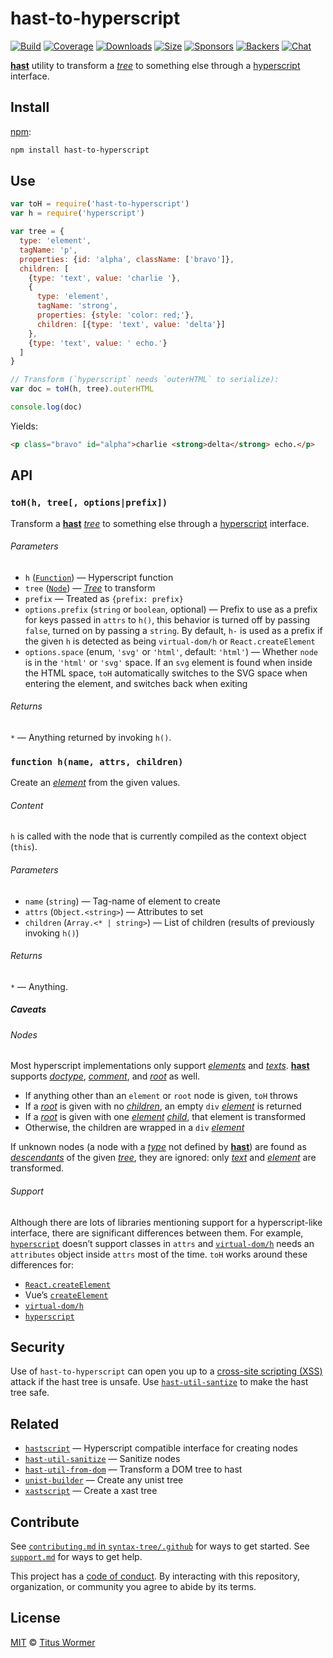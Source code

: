 # hast-to-hyperscript

[![Build][build-badge]][build]
[![Coverage][coverage-badge]][coverage]
[![Downloads][downloads-badge]][downloads]
[![Size][size-badge]][size]
[![Sponsors][sponsors-badge]][collective]
[![Backers][backers-badge]][collective]
[![Chat][chat-badge]][chat]

[**hast**][hast] utility to transform a [*tree*][tree] to something else through
a [hyperscript][] interface.

## Install

[npm][]:

```sh
npm install hast-to-hyperscript
```

## Use

```js
var toH = require('hast-to-hyperscript')
var h = require('hyperscript')

var tree = {
  type: 'element',
  tagName: 'p',
  properties: {id: 'alpha', className: ['bravo']},
  children: [
    {type: 'text', value: 'charlie '},
    {
      type: 'element',
      tagName: 'strong',
      properties: {style: 'color: red;'},
      children: [{type: 'text', value: 'delta'}]
    },
    {type: 'text', value: ' echo.'}
  ]
}

// Transform (`hyperscript` needs `outerHTML` to serialize):
var doc = toH(h, tree).outerHTML

console.log(doc)
```

Yields:

```html
<p class="bravo" id="alpha">charlie <strong>delta</strong> echo.</p>
```

## API

### `toH(h, tree[, options|prefix])`

Transform a [**hast**][hast] [*tree*][tree] to something else through a
[hyperscript][] interface.

###### Parameters

*   `h` ([`Function`][h]) — Hyperscript function
*   `tree` ([`Node`][node]) — [*Tree*][tree] to transform
*   `prefix` — Treated as `{prefix: prefix}`
*   `options.prefix` (`string` or `boolean`, optional)
    — Prefix to use as a prefix for keys passed in `attrs` to `h()`,
    this behavior is turned off by passing `false`, turned on by passing
    a `string`.
    By default, `h-` is used as a prefix if the given `h` is detected as being
    `virtual-dom/h` or `React.createElement`
*   `options.space` (enum, `'svg'` or `'html'`, default: `'html'`)
    — Whether `node` is in the `'html'` or `'svg'` space.
    If an `svg` element is found when inside the HTML space, `toH` automatically
    switches to the SVG space when entering the element, and switches back when
    exiting

###### Returns

`*` — Anything returned by invoking `h()`.

### `function h(name, attrs, children)`

Create an [*element*][element] from the given values.

###### Content

`h` is called with the node that is currently compiled as the context object
(`this`).

###### Parameters

*   `name` (`string`) — Tag-name of element to create
*   `attrs` (`Object.<string>`) — Attributes to set
*   `children` (`Array.<* | string>`) — List of children (results of previously
    invoking `h()`)

###### Returns

`*` — Anything.

##### Caveats

###### Nodes

Most hyperscript implementations only support [*elements*][element] and
[*texts*][text].
[**hast**][hast] supports [*doctype*][doctype], [*comment*][comment], and
[*root*][root] as well.

*   If anything other than an `element` or `root` node is given, `toH` throws
*   If a [*root*][root] is given with no [*children*][child], an empty `div`
    [*element*][element] is returned
*   If a [*root*][root] is given with one [*element*][element] [*child*][child],
    that element is transformed
*   Otherwise, the children are wrapped in a `div` [*element*][element]

If unknown nodes (a node with a [*type*][type] not defined by [**hast**][hast])
are found as [*descendants*][descendant] of the given [*tree*][tree], they are
ignored: only [*text*][text] and [*element*][element] are transformed.

###### Support

Although there are lots of libraries mentioning support for a hyperscript-like
interface, there are significant differences between them.
For example, [`hyperscript`][hyperscript] doesn’t support classes in `attrs` and
[`virtual-dom/h`][vdom] needs an `attributes` object inside `attrs` most of the
time.
`toH` works around these differences for:

*   [`React.createElement`][react]
*   Vue’s [`createElement`][vue]
*   [`virtual-dom/h`][vdom]
*   [`hyperscript`][hyperscript]

## Security

Use of `hast-to-hyperscript` can open you up to a
[cross-site scripting (XSS)][xss] attack if the hast tree is unsafe.
Use [`hast-util-santize`][sanitize] to make the hast tree safe.

## Related

*   [`hastscript`][hastscript]
    — Hyperscript compatible interface for creating nodes
*   [`hast-util-sanitize`][sanitize]
    — Sanitize nodes
*   [`hast-util-from-dom`](https://github.com/syntax-tree/hast-util-from-dom)
    — Transform a DOM tree to hast
*   [`unist-builder`](https://github.com/syntax-tree/unist-builder)
    — Create any unist tree
*   [`xastscript`](https://github.com/syntax-tree/xastscript)
    — Create a xast tree

## Contribute

See [`contributing.md` in `syntax-tree/.github`][contributing] for ways to get
started.
See [`support.md`][support] for ways to get help.

This project has a [code of conduct][coc].
By interacting with this repository, organization, or community you agree to
abide by its terms.

## License

[MIT][license] © [Titus Wormer][author]

<!-- Definitions -->

[build-badge]: https://img.shields.io/travis/syntax-tree/hast-to-hyperscript.svg

[build]: https://travis-ci.org/syntax-tree/hast-to-hyperscript

[coverage-badge]: https://img.shields.io/codecov/c/github/syntax-tree/hast-to-hyperscript.svg

[coverage]: https://codecov.io/github/syntax-tree/hast-to-hyperscript

[downloads-badge]: https://img.shields.io/npm/dm/hast-to-hyperscript.svg

[downloads]: https://www.npmjs.com/package/hast-to-hyperscript

[size-badge]: https://img.shields.io/bundlephobia/minzip/hast-to-hyperscript.svg

[size]: https://bundlephobia.com/result?p=hast-to-hyperscript

[sponsors-badge]: https://opencollective.com/unified/sponsors/badge.svg

[backers-badge]: https://opencollective.com/unified/backers/badge.svg

[collective]: https://opencollective.com/unified

[chat-badge]: https://img.shields.io/badge/chat-spectrum-7b16ff.svg

[chat]: https://spectrum.chat/unified/syntax-tree

[npm]: https://docs.npmjs.com/cli/install

[license]: license

[author]: https://wooorm.com

[contributing]: https://github.com/syntax-tree/.github/blob/HEAD/contributing.md

[support]: https://github.com/syntax-tree/.github/blob/HEAD/support.md

[coc]: https://github.com/syntax-tree/.github/blob/HEAD/code-of-conduct.md

[vdom]: https://github.com/Matt-Esch/virtual-dom/tree/HEAD/virtual-hyperscript

[hyperscript]: https://github.com/hyperhype/hyperscript

[react]: https://reactjs.org/docs/glossary.html#react-elements

[vue]: https://vuejs.org/v2/guide/render-function.html#createElement-Arguments

[hastscript]: https://github.com/syntax-tree/hastscript

[tree]: https://github.com/syntax-tree/unist#tree

[child]: https://github.com/syntax-tree/unist#child

[type]: https://github.com/syntax-tree/unist#type

[descendant]: https://github.com/syntax-tree/unist#descendant

[hast]: https://github.com/syntax-tree/hast

[node]: https://github.com/syntax-tree/hast#nodes

[text]: https://github.com/syntax-tree/hast#text

[doctype]: https://github.com/syntax-tree/hast#doctype

[root]: https://github.com/syntax-tree/hast#root

[comment]: https://github.com/syntax-tree/hast#comment

[element]: https://github.com/syntax-tree/hast#element

[h]: #function-hname-attrs-children

[xss]: https://en.wikipedia.org/wiki/Cross-site_scripting

[sanitize]: https://github.com/syntax-tree/hast-util-sanitize
